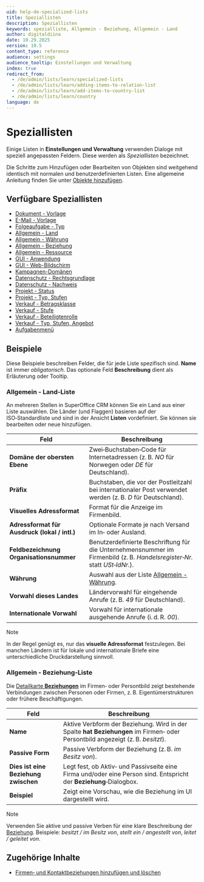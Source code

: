 ```yaml
---
uid: help-de-specialized-lists
title: Speziallisten
description: Speziallisten
keywords: spezialliste, Allgemein - Beziehung, Allgemein - Land
author: digitaldiina
date: 10.29.2025
version: 10.5
content_type: reference
audience: settings
audience_tooltip: Einstellungen und Verwaltung
index: true
redirect_from:
  - /de/admin/lists/learn/specialized-lists
  - /de/admin/lists/learn/adding-items-to-relation-list
  - /de/admin/lists/learn/add-items-to-country-list
  - /de/admin/lists/learn/country
language: de
---
```


# Speziallisten

Einige Listen in **Einstellungen und Verwaltung** verwenden Dialoge mit speziell angepassten Feldern. Diese werden als *Speziallisten* bezeichnet.

Die Schritte zum Hinzufügen oder Bearbeiten von Objekten sind weitgehend identisch mit normalen und benutzerdefinierten Listen. Eine allgemeine Anleitung finden Sie unter [Objekte hinzufügen][21].

## Verfügbare Speziallisten

* [Dokument - Vorlage][1]
* [E-Mail - Vorlage][2]
* [Folgeaufgabe - Typ][3]
* [Allgemein - Land](#country)
* [Allgemein - Währung][5]
* [Allgemein - Beziehung](#relation)
* [Allgemein - Ressource][7]
* [GUI - Anwendung][8]
* [GUI - Web-Bildschirm][9]
* [Kampagnen-Domänen][19]
* [Datenschutz - Rechtsgrundlage][10]
* [Datenschutz - Nachweis][11]
* [Projekt - Status][12]
* [Projekt - Typ, Stufen][13]
* [Verkauf - Betragsklasse][14]
* [Verkauf - Stufe][15]
* [Verkauf - Beteiligtenrolle][16]
* [Verkauf - Typ, Stufen, Angebot][17]
* [Aufgabenmenü][18]

## Beispiele

Diese Beispiele beschreiben Felder, die für jede Liste spezifisch sind. **Name** ist immer *obligatorisch*. Das optionale Feld **Beschreibung** dient als Erläuterung oder Tooltip.

### <a id="country"></a>Allgemein - Land‑Liste

An mehreren Stellen in SuperOffice CRM können Sie ein Land aus einer Liste auswählen. Die Länder (und Flaggen) basieren auf der ISO‑Standardliste und sind in der Ansicht **Listen** vordefiniert. Sie können sie bearbeiten oder neue hinzufügen.

| Feld | Beschreibung |
|---|---|
| **Domäne der obersten Ebene** | Zwei‑Buchstaben‑Code für Internetadressen (z. B. *NO* für Norwegen oder *DE* für Deutschland). |
| **Präfix** | Buchstaben, die vor der Postleitzahl bei internationaler Post verwendet werden (z. B. *D* für Deutschland). |
| **Visuelles Adressformat** | Format für die Anzeige im Firmenbild. |
| **Adressformat für Ausdruck (lokal / intl.)** | Optionale Formate je nach Versand im In‑ oder Ausland. |
| **Feldbezeichnung Organisationsnummer** | Benutzerdefinierte Beschriftung für die Unternehmensnummer im Firmenbild (z. B. *Handelsregister‑Nr.* statt *USt‑IdNr.*). |
| **Währung** | Auswahl aus der Liste [Allgemein - Währung][5]. |
| **Vorwahl dieses Landes** | Ländervorwahl für eingehende Anrufe (z. B. *49* für Deutschland). |
| **Internationale Vorwahl** | Vorwahl für internationale ausgehende Anrufe (i. d. R. *00*). |

> [!NOTE]
> In der Regel genügt es, nur das **visuelle Adressformat** festzulegen.
> Bei manchen Ländern ist für lokale und internationale Briefe eine unterschiedliche Druckdarstellung sinnvoll.

### <a id="relation"></a>Allgemein - Beziehung‑Liste

Die [Detailkarte **Beziehungen**][4] im Firmen‑ oder Persontbild zeigt bestehende Verbindungen zwischen Personen oder Firmen, z. B. Eigentümerstrukturen oder frühere Beschäftigungen.

| Feld | Beschreibung |
|---|---|
| **Name** | Aktive Verbform der Beziehung. Wird in der Spalte **hat Beziehungen** im Firmen‑ oder Persontbild angezeigt (z. B. *besitzt*). |
| **Passive Form** | Passive Verbform der Beziehung (z. B. *im Besitz von*). |
| **Dies ist eine Beziehung zwischen** | Legt fest, ob Aktiv‑ und Passivseite eine Firma und/oder eine Person sind. Entspricht der **Beziehung**‑Dialogbox. |
| **Beispiel** | Zeigt eine Vorschau, wie die Beziehung im UI dargestellt wird. |

> [!NOTE]
> Verwenden Sie aktive und passive Verben für eine klare Beschreibung der [Beziehung][6].
> Beispiele: *besitzt / im Besitz von*, *stellt ein / angestellt von*, *leitet / geleitet von*.

## Zugehörige Inhalte

* [Firmen‑ und Kontaktbeziehungen hinzufügen und löschen][1]

<!-- Referenced links -->
[1]: ../../document/templates/learn/index.md
[2]: ../../email/admin/add-email-template.md
[3]: ../../diary/admin/add-follow-up-type.md
[5]: ../../sale/admin/add-currency.md
[4]: ../../learn/section-tabs/relations-tab.md
[6]: ../../learn/basics/relations.md
[7]: ../../diary/admin/add-resource.md
[8]: ../../customization/admin/other-applications.md
[9]: ../../customization/web-panels/admin/add-web-panel.md
[10]: ../../security/privacy/admin/add-legal-base.md
[11]: ../../security/privacy/admin/add-source.md
[12]: ../../project/admin/project-status.md
[13]: ../../project/admin/project-type.md
[14]: ../../saint/admin/sale-amount-class.md
[15]: ../../sale/admin/sale-stage.md
[16]: ../../sale/learn/stakeholders/index.md#role
[17]: ../../sale/admin/sale-type.md
[18]: ../../customization/admin/add-items-to-task-menu.md
[19]: ../../marketing/mailing/admin/add-domain.md
[21]: add-items.md
